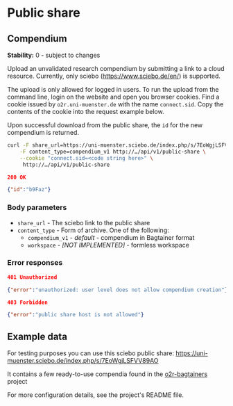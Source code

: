# Public share

## Compendium

__Stability:__ 0 - subject to changes

Upload an unvalidated research compendium by submitting a link to a cloud resource. Currently, only sciebo (https://www.sciebo.de/en/) is supported.

The upload is only allowed for logged in users. To run the upload from the command line, login on the website and open you browser cookies. Find a cookie issued by `o2r.uni-muenster.de` with the name `connect.sid`. Copy the contents of the cookie into the request example below.

Upon successful download from the public share, the `id` for the new compendium is returned.

```bash
curl -F share_url=https://uni-muenster.sciebo.de/index.php/s/7EoWgjLSFVV89AO \
	-F content_type=compendium_v1 http://…/api/v1/public-share \
	--cookie "connect.sid=<code string here>" \
     http://…/api/v1/public-share
```

```json
200 OK

{"id":"b9Faz"}
```

### Body parameters

- `share_url` - The sciebo link to the public share
- `content_type` - Form of archive. One of the following:
  - `compendium_v1` - _default_ - compendium in Bagtainer format
  - `workspace` - _[NOT IMPLEMENTED]_ - formless workspace

### Error responses

```json
401 Unauthorized

{"error":"unauthorized: user level does not allow compendium creation"}
```

```json
403 Forbidden

{"error":"public share host is not allowed"}
```

## Example data

For testing purposes you can use this sciebo public share: https://uni-muenster.sciebo.de/index.php/s/7EoWgjLSFVV89AO
 
It contains a few ready-to-use compendia found in the [o2r-bagtainers](https://github.com/o2r-project/o2r-bagtainers) project

For more configuration details, see the project's README file.